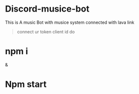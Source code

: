 # Discord-musice-bot
This is A music Bot with musice system connected with lava link

> connect ur token
> client id
   do
# npm i
   &
# Npm start
